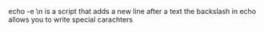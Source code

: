 echo -e \n is a script that adds a new line after a text
the backslash in echo allows you to write special carachters
